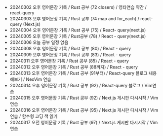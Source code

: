 - 20240302 오후 영어문장 기록 / Rust 공부 (72 closers) / 영타연습 약간 / react-query
- 20240303 오후 영어문장 기록 / Rust 공부 (74 map and for_each) / react-query (Next.js)
- 20240304 오후 영어문장 기록 / Rust 공부 (75) / React- query(next.js)
- 20240305 오후 영어문장 기록 / Rust공부 (78) / React - query(next.js)
- 20240306 오늘 공부 일정 없음
- 20240308 오후 영어문장 기록 / Rust 공부 (80) / React - query
- 20240309 오후 영어문장 기록 / Rust 공부 (83) / React - query
- 20240311 오후 영어문장 기록 / Rust 공부 (85) / React - query
- 20240312 오후 영어문장 기록 / Rust 공부 (88까지) / React - query
- 20240313 오후 영어문장 기록 / Rust 공부 (91부터) / React-query 블로그 내용 해보기 / NeoVim 연습
- 20240314 오후 영어문장 기록 / Rust 공부 (92) / React-query 블로그 / Vim연습
- 20240315 오후 영어문장 기록 / Rust 공부 (92) / Next.js 게시판 다시시작 / Vim 연습
- 20240316 오후 영어문장 기록 / Rust 공부 (95) / Next.js 게시판 다시시작 / Vim 연습 / 함수형 코딩 책 읽기
- 20240317 오전 영어문장 기록 / Rust 공부 (97) / Next.js 게시판 다시시작 / Vim 연습
